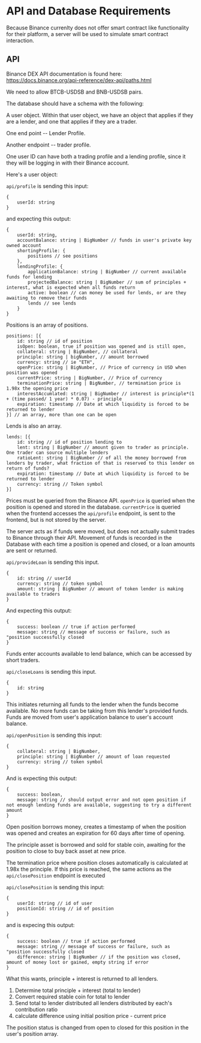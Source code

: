# API and Database Requirements

Because Binance currenlty does not offer smart contract like functionality for their platform, a server will be used to simulate smart contract interaction.

## API

Binance DEX API documentation is found here: https://docs.binance.org/api-reference/dex-api/paths.html

We need to allow BTCB-USDSB and BNB-USDSB pairs. 

The database should have a schema with the following:

A user object. Within that user object, we have an object that applies if they are a lender, and one that applies if they are a trader. 

One end point -- Lender Profile.

Another endpoint -- trader profile. 

One user ID can have both a trading profile and a lending profile, since it they will be logging in with their Binance account. 

Here's a user object:

`api/profile` is sending this input:

```
{
    userId: string
}
```

and expecting this output:

```
{
    userId: string,
    accountBalance: string | BigNumber // funds in user's private key owned account
    shortingProfile: {
        positions // see positions
    },
    lendingProfile: {
        applicationBalance: string | BigNumber // current available funds for lending
        projectedBalance: string | BigNumber // sum of principles + interest, what is expected when all funds return
        active: boolean // can money be used for lends, or are they awaiting to remove their funds
        lends // see lends 
    }
}
```

Positions is an array of positions.

```
positions: [{
    id: string // id of position
    isOpen: boolean, true if position was opened and is still open,
    collateral: string | BigNumber, // collateral
    principle: string | bigNumber, // amount borrowed
    currency: string // ie "ETH",
    openPrice: string | BigNumber, // Price of currency in USD when position was opened
    currentPrice: string | BigNumber, // Price of currency
    terminationPrice: string | BigNumber, // termination price is 1.98x the opening price
    interestAccumlated: string | BigNumber // interest is principle*(1 + (time passed/ 1 year) * 0.07) - principle
    expiration: timestamp // Date at which liquidity is forced to be returned to lender
}] // an array, more than one can be open
```

Lends is also an array.

```
lends: [{
    id: string // id of position lending to
    lent: string | BigNumber // amount given to trader as principle. One trader can source multiple lenders
    ratioLent: string | BigNumber // of all the money borrowed from lenders by trader, what fraction of that is reserved to this lender on return of funds? 
    expiration: timestamp // Date at which liquidity is forced to be returned to lender 
    currency: string // Token symbol
}]
```

Prices must be queried from the Binance API. `openPrice` is queried when the position is opened and stored in the database. `currentPrice` is queried when the frontend accesses the `api/profile` endpoint, is sent to the frontend, but is not stored by the server. 

The server acts as if funds were moved, but does not actually submit trades to Binance through their API. Movement of funds is recorded in the Database with each time a position is opened and closed, or a loan amounts are sent or returned. 

`api/provideLoan` is sending this input.

```
{
    id: string // userId
    currency: string // token symbol
    amount: string | BigNumber // amount of token lender is making available to traders
}
```

And expecting this output:

```
{
    success: boolean // true if action performed
    message: string // message of success or failure, such as "position successfully closed
}
```

Funds enter accounts available to lend balance, which can be accessed by short traders.

`api/closeLoans` is sending this input.

```
{
    id: string
}
```

This initiates returning all funds to the lender when the funds become available. No more funds can be taking from this lender's provided funds. Funds are moved from user's application balance to user's account balance.

`api/openPosition` is sending this input:

```
{
    collateral: string | BigNumber,
    principle: string | BigNumber // amount of loan requested
    currency: string // token symbol
}
```

And is expecting this output:

```
{
    success: boolean,
    message: string // should output error and not open position if not enough lending funds are available, suggesting to try a different amount
}
```

Open position borrows money, creates a timestamp of when the position was opened and creates an expiration for 60 days after time of opening. 

The principle asset is borrowed and sold for stable coin, awaiting for the position to close to buy back asset at new price. 

The termination price where position closes automatically is calculated at 1.98x the principle. If this price is reached, the same actions as the `api/closePosition` endpoint is executed


`api/closePosition` is sending this input:

```
{
    userId: string // id of user
    positionId: string // id of position
}
```

and is expecing this output:

```
{
    success: boolean // true if action performed
    message: string // message of success or failure, such as "position successfully closed
    difference: string | BigNumber // if the position was closed, amount of money lost or gained, empty string if error
}
```

What this wants, principle + interest is returned to all lenders. 

1. Determine total principle + interest (total to lender)
2. Convert required stable coin for total to lender
3. Send total to lender distributed all lenders distributed by each's contribution ratio
4. calculate difference using initial position price - current price

The position status is changed from open to closed for this position in the user's position array. 
